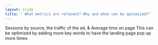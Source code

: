 ```yaml
---
layout: slide
title: " What metrics are relevant? Why and what can be optimized?"
---
```

Sessions by source, the traffic of the ad, & Average time on page
This can be optimized by adding more key words to have the landing page pop up more times



